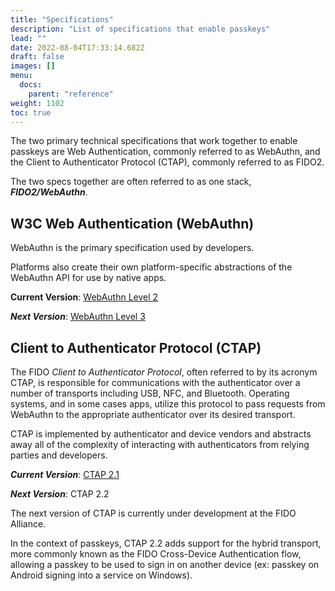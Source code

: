```yaml
---
title: "Specifications"
description: "List of specifications that enable passkeys"
lead: ""
date: 2022-08-04T17:33:14.682Z
draft: false
images: []
menu:
  docs:
    parent: "reference"
weight: 1102
toc: true
---
```


The two primary technical specifications that work together to enable passkeys are Web Authentication, commonly referred to as WebAuthn, and the Client to Authenticator Protocol (CTAP), commonly referred to as FIDO2.

The two specs together are often referred to as one stack, ***FIDO2/WebAuthn***.

## W3C Web Authentication (WebAuthn)

WebAuthn is the primary specification used by developers.

Platforms also create their own platform-specific abstractions of the WebAuthn API for use by native apps.

**Current Version**: [WebAuthn Level 2](https://www.w3.org/TR/webauthn-2/)

***Next Version***: [WebAuthn Level 3](https://w3c.github.io/webauthn/)

## Client to Authenticator Protocol (CTAP)

The FIDO *Client to Authenticator Protocol*, often referred to by its acronym CTAP, is responsible for communications with the authenticator over a number of transports including USB, NFC, and Bluetooth. Operating systems, and in some cases apps, utilize this protocol to pass requests from WebAuthn to the appropriate authenticator over its desired transport.

CTAP is implemented by authenticator and device vendors and abstracts away all of the complexity of interacting with authenticators from relying parties and developers.

***Current Version***: [CTAP 2.1](https://fidoalliance.org/specs/fido-v2.1-ps-20210615/fido-client-to-authenticator-protocol-v2.1-ps-errata-20220621.html)

***Next Version***: CTAP 2.2

The next version of CTAP is currently under development at the FIDO Alliance.

In the context of passkeys, CTAP 2.2 adds support for the hybrid transport, more commonly known as the FIDO Cross-Device Authentication flow, allowing a passkey to be used to sign in on another device (ex: passkey on Android signing into a service on Windows).
